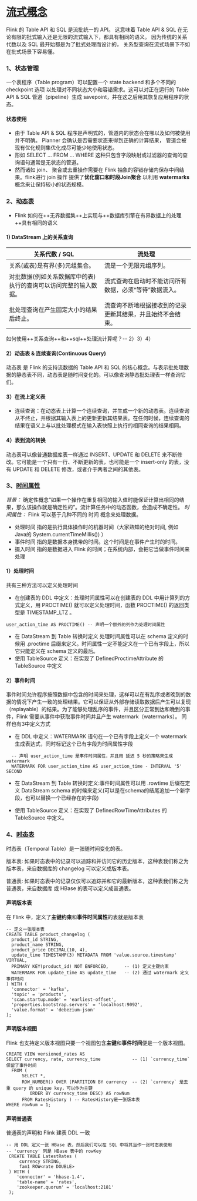 # [流式概念](https://nightlies.apache.org/flink/flink-docs-release-1.16/zh/docs/dev/table/concepts/overview/)

Flink 的 Table API 和 SQL 是流批统一的 API。 这意味着 Table API & SQL 在无论有限的批式输入还是无限的流式输入下，都具有相同的语义。 因为传统的关系代数以及 SQL 最开始都是为了批式处理而设计的， 关系型查询在流式场景下不如在批式场景下容易懂。

### 1、状态管理
一个表程序（Table program）可以配置一个 state backend 和多个不同的 checkpoint 选项 以处理对不同状态大小和容错需求。这可以对正在运行的 Table API & SQL 管道（pipeline）生成 savepoint，并在这之后用其恢复应用程序的状态。

#### 状态使用
* 由于 Table API & SQL 程序是声明式的，管道内的状态会在哪以及如何被使用并不明确。 Planner 会确认是否需要状态来得到正确的计算结果， 管道会被现有优化规则集优化成尽可能少地使用状态。
* 形如 SELECT ... FROM ... WHERE 这种只包含字段映射或过滤器的查询的查询语句通常是无状态的管道。 
* 然而诸如 join、 聚合或去重操作需要在 Flink 抽象的容错存储内保存中间结果。flink进行 join 操作
提供了**优化窗口和时段Join聚合** 以利用 **watermarks**概念来让保持较小的状态规模。

### 2、[动态表](https://nightlies.apache.org/flink/flink-docs-release-1.16/zh/docs/dev/table/concepts/dynamic_tables/)

* Flink 如何在++无界数据集++上实现与++数据库引擎在有界数据上的处理++具有相同的语义

#### 1) DataStream 上的关系查询 
关系代数 / SQL | 流处理
---|---
关系(或表)是有界(多)元组集合。 | 流是一个无限元组序列。
对批数据(例如关系数据库中的表)执行的查询可以访问完整的输入数据。 | 流式查询在启动时不能访问所有数据，必须“等待”数据流入。
批处理查询在产生固定大小的结果后终止。| 流查询不断地根据接收到的记录更新其结果，并且始终不会结束。

如何使用++关系查询++和++sql++处理流计算呢？-- 2）3）4）
#### 2）动态表 & 连续查询(Continuous Query)
动态表 是 Flink 的支持流数据的 Table API 和 SQL 的核心概念。与表示批处理数据的静态表不同，动态表是随时间变化的。可以像查询静态批处理表一样查询它们。

#### 3）在流上定义表
* 连续查询：在动态表上计算一个连续查询，并生成一个新的动态表。连续查询从不终止，并根据其输入表上的更新更新其结果表。在任何时候，连续查询的结果在语义上与以批处理模式在输入表快照上执行的相同查询的结果相同。


#### 4）表到流的转换
动态表可以像普通数据库表一样通过 INSERT、UPDATE 和 DELETE 来不断修改。它可能是一个只有一行、不断更新的表，也可能是一个 insert-only 的表，没有 UPDATE 和 DELETE 修改，或者介于两者之间的其他表。


### 3、[时间属性](https://nightlies.apache.org/flink/flink-docs-release-1.16/zh/docs/dev/table/concepts/time_attributes/)
*背景：*
确定性概念“如果一个操作在重复相同的输入值时能保证计算出相同的结果，那么该操作就是确定性的”。流计算任务中的动态函数，会造成不确定性。
*时间属性：*
Flink 可以基于几种不同的 时间 概念来处理数据。

- 处理时间 指的是执行具体操作时的机器时间（大家熟知的绝对时间, 例如 Java的 System.currentTimeMillis()) ）
- 事件时间 指的是数据本身携带的时间。这个时间是在事件产生时的时间。
- 摄入时间 指的是数据进入 Flink 的时间；在系统内部，会把它当做事件时间来处理

#### 1）处理时间
共有三种方法可以定义处理时间
* 在创建表的 DDL 中定义：处理时间属性可以在创建表的 DDL 中用计算列的方式定义，用 PROCTIME() 就可以定义处理时间，函数 PROCTIME() 的返回类型是 TIMESTAMP_LTZ 。
```
user_action_time AS PROCTIME() -- 声明一个额外的列作为处理时间属性
```
* 在 DataStream 到 Table 转换时定义
处理时间属性可以在 schema 定义的时候用 .proctime 后缀来定义。时间属性一定不能定义在一个已有字段上，所以它只能定义在 schema 定义的最后。
* 使用 TableSource 定义：在实现了 DefinedProctimeAttribute 的 TableSource 中定义

#### 2）事件时间
事件时间允许程序按照数据中包含的时间来处理，这样可以在有乱序或者晚到的数据的情况下产生一致的处理结果。它可以保证从外部存储读取数据后产生可以复现（replayable）的结果。为了能够处理乱序的事件，并且区分正常到达和晚到的事件，Flink 需要从事件中获取事件时间并且产生 watermark（watermarks）。 同样也有3中定义方式
* 在 DDL 中定义：WATERMARK 语句在一个已有字段上定义一个 watermark 生成表达式，同时标记这个已有字段为时间属性字段
```
  -- 声明 user_action_time 是事件时间属性，并且用 延迟 5 秒的策略来生成 watermark
  WATERMARK FOR user_action_time AS user_action_time - INTERVAL '5' SECOND
```
* 在 DataStream 到 Table 转换时定义:事件时间属性可以用 .rowtime 后缀在定义 DataStream schema 的时候来定义(可以是在schema的结尾追加一个新字段，也可以替换一个已经存在的字段)

* 使用 TableSource 定义：在实现了 DefinedRowTimeAttributes 的 TableSource 中定义。


### 4、[时态表](https://nightlies.apache.org/flink/flink-docs-release-1.16/zh/docs/dev/table/concepts/versioned_tables/)
时态表（Temporal Table）是一张随时间变化的表。

版本表: 如果时态表中的记录可以追踪和并访问它的历史版本，这种表我们称之为版本表，来自数据库的 changelog 可以定义成版本表。

普通表: 如果时态表中的记录仅仅可以追踪并和它的最新版本，这种表我们称之为普通表，来自数据库 或 HBase 的表可以定义成普通表。

#### 声明版本表
在 Flink 中，定义了**主键约束**和**事件时间属性**的表就是版本表
```
-- 定义一张版本表
CREATE TABLE product_changelog (
  product_id STRING,
  product_name STRING,
  product_price DECIMAL(10, 4),
  update_time TIMESTAMP(3) METADATA FROM 'value.source.timestamp' VIRTUAL,
  PRIMARY KEY(product_id) NOT ENFORCED,      -- (1) 定义主键约束
  WATERMARK FOR update_time AS update_time   -- (2) 通过 watermark 定义事件时间              
) WITH (
  'connector' = 'kafka',
  'topic' = 'products',
  'scan.startup.mode' = 'earliest-offset',
  'properties.bootstrap.servers' = 'localhost:9092',
  'value.format' = 'debezium-json'
);
```
#### 声明版本视图
Flink 也支持定义版本视图只要一个视图包含**主键**和**事件时间**便是一个版本视图。
```
CREATE VIEW versioned_rates AS              
SELECT currency, rate, currency_time            -- (1) `currency_time` 保留了事件时间
  FROM (
      SELECT *,
      ROW_NUMBER() OVER (PARTITION BY currency  -- (2) `currency` 是去重 query 的 unique key，可以作为主键
         ORDER BY currency_time DESC) AS rowNum 
      FROM RatesHistory ) -- RatesHistory是一张版本表
WHERE rowNum = 1; 
```
#### 声明普通表
普通表的声明和 Flink 建表 DDL 一致
```
-- 用 DDL 定义一张 HBase 表，然后我们可以在 SQL 中将其当作一张时态表使用
-- 'currency' 列是 HBase 表中的 rowKey
 CREATE TABLE LatestRates (   
     currency STRING,   
     fam1 ROW<rate DOUBLE>   
 ) WITH (   
    'connector' = 'hbase-1.4',   
    'table-name' = 'rates',   
    'zookeeper.quorum' = 'localhost:2181'   
 );
 ```
